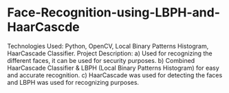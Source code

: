 # Face-Recognition-using-LBPH-and-HaarCascde

Technologies Used: Python, OpenCV, Local Binary Patterns Histogram, HaarCascade Classifier.
Project Description: a) Used for recognizing the different faces, it can be used for security purposes.
b) Combined HaarCascade Classifier & LBPH (Local Binary Patterns Histogram) for easy and accurate recognition. 
c) HaarCascade was used for detecting the faces and LBPH was used for recognizing purposes.
